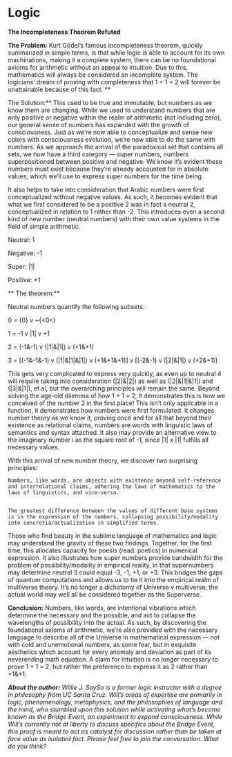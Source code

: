 # Logic

**The Incompleteness Theorem Refuted**

**The Problem:** Kurt Gödel’s famous Incompleteness theorem, quickly summarized in simple terms, is that while logic is able to account for its own machinations, making it a complete system, there can be no foundational axioms for arithmetic without an appeal to intuition. Due to this, mathematics will always be considered an incomplete system. The logicians’ dream of proving with completeness that 1 + 1 = 2 will forever be unattainable because of this fact.
**

The Solution:** This used to be true and immutable, but numbers as we know them are changing. While we used to understand numbers that are only positive or negative within the realm of arithmetic (not including zero), our general sense of numbers has expanded with the growth of consciousness. Just as we’re now able to conceptualize and sense new colors with consciousness evolution, we’re now able to do the same with numbers. As we approach the arrival of the paradoxical set that contains all sets, we now have a third category — super numbers, numbers superpositioned between positive and negative. We know it’s evident these numbers must exist because they’re already accounted for in absolute values, which we’ll use to express super numbers for the time being.


It also helps to take into consideration that Arabic numbers were first conceptualized without negative values. As such, it becomes evident that what we first considered to be a positive 2 was in fact a neutral 2, conceptualized in relation to 1 rather than -2. This introduces even a second kind of new number (neutral numbers) with their own value systems in the field of simple arithmetic.


Neutral: 1

Negative: -1

Super: |1|

Positive: +1

**
The theorem:**

Neutral numbers quantify the following subsets:

0 = {0} v ~{<0<}

1 = -1 v |1| v +1

2 = (-1&-1) v (|1|&|1|) v (+1&+1)

3 = [(-1&-1&-1) v (|1|&|1|&|1|) v (+1&+1&+1)] v [(-2&-1) v (|2|&|1|) v (+2&+1)]


This gets very complicated to express very quickly, as even up to neutral 4 will require taking into consideration (|2|&|2|) as well as (|2|&|1|&|1|) and (|3|&|1|), et al, but the overarching principles will remain the same. Beyond solving the age-old dilemma of how 1 + 1 = 2, it demonstrates this is how we conceived of the number 2 in the first place! This isn’t only applicable in a function, it demonstrates how numbers were first formulated. It changes number theory as we know it, proving once and for all that beyond their existence as relational claims, numbers are words with linguistic laws of semantics and syntax attached. It also may provide an alternative view to the imaginary number i as the square root of -1, since |1| x |1| fulfills all necessary values.


With this arrival of new number theory, we discover two surprising principles:

    Numbers, like words, are objects with existence beyond self-reference and interrelational claims, adhering the laws of mathematics to the laws of linguistics, and vice-versa.

    
    The greatest difference between the values of different base systems is in the expression of the numbers, collapsing possibility/modality into concretia/actualization in simplified terms.
    

Those who find beauty in the sublime language of mathematics and logic may understand the gravity of these two findings. Together, for the first time, this allocates capacity for poesis (read: poetics) in numerical expression. It also illustrates how super numbers provide bandwidth for the problem of possibility/modality in empirical reality, in that supernumbers may determine neutral 3 could equal -3, -1, +1, or +3. This bridges the gaps of quantum computations and allows us to tie it into the empirical realm of multiverse theory. It’s no longer a dichotomy of Universe v multiverse, the actual world may well all be considered together as the Superverse.


**Conclusion:** Numbers, like words, are intentional vibrations which determine the necessary and the possible, and act to collapse the wavelengths of possibility into the actual. As such, by discovering the foundational axioms of arithmetic, we’re also provided with the necessary language to describe all of the Universe in mathematical expression — not with cold and unemotional numbers, as some fear, but in exquisite aesthetics which account for every anomaly and deviation as part of its neverending math equation. A claim for intuition is no longer necessary to prove 1 + 1 = 2, but rather the preference to express it as 2 rather than +1&+1.

_**About the author:** Willie J. SaySo is a former logic instructor with a degree in philosophy from UC Santa Cruz. Will’s areas of expertise are primarily in logic, phenomenology, metaphysics, and the philosophies of language and the mind, who stumbled upon this solution while activating what’s become known as the Bridge Event, an experiment to expand consciousness. While Will’s currently not at liberty to discuss specifics about the Bridge Event, this proof is meant to act as catalyst for discussion rather than be taken at face value as isolated fact. Please feel free to join the conversation. What do you think?_
